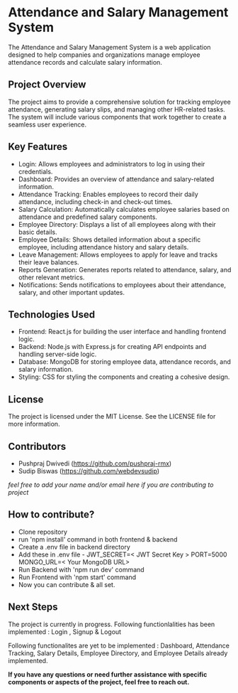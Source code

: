 # Attendance and Salary Management System

The Attendance and Salary Management System is a web application designed to help companies and organizations manage employee attendance records and calculate salary information.

## Project Overview

The project aims to provide a comprehensive solution for tracking employee attendance, generating salary slips, and managing other HR-related tasks. The system will include various components that work together to create a seamless user experience.

## Key Features

* Login: Allows employees and administrators to log in using their credentials.
* Dashboard: Provides an overview of attendance and salary-related information.
* Attendance Tracking: Enables employees to record their daily attendance, including check-in and check-out times.
* Salary Calculation: Automatically calculates employee salaries based on attendance and predefined salary components.
* Employee Directory: Displays a list of all employees along with their basic details.
* Employee Details: Shows detailed information about a specific employee, including attendance history and salary details.
* Leave Management: Allows employees to apply for leave and tracks their leave balances.
* Reports Generation: Generates reports related to attendance, salary, and other relevant metrics.
* Notifications: Sends notifications to employees about their attendance, salary, and other important updates.

## Technologies Used

* Frontend: React.js for building the user interface and handling frontend logic.
* Backend: Node.js with Express.js for creating API endpoints and handling server-side logic.
* Database: MongoDB for storing employee data, attendance records, and salary information.
* Styling: CSS for styling the components and creating a cohesive design.

## License

The project is licensed under the MIT License. See the LICENSE file for more information.

## Contributors

* Pushpraj Dwivedi (https://github.com/pushpraj-rmx)
* Sudip Biswas (https://github.com/webdevsudip)

*feel free to add your name and/or email here if you are contributing to project*

## How to contribute?

* Clone repository
* run 'npm install' command in both frontend & backend
* Create a .env file in backend directory
* Add these in .env file -
    JWT_SECRET=< JWT Secret Key >
    PORT=5000
    MONGO_URL=< Your MongoDB URL>
* Run Backend with 'npm run dev' command
* Run Frontend with 'npm start' command
* Now you can contribute & all set.

## Next Steps

The project is currently in progress.
Following functionlalities has been implemented : 
Login , Signup & Logout 

Following functionalites are yet to be implemented : 
Dashboard, Attendance Tracking, Salary Details, Employee Directory, and Employee Details already implemented.


**If you have any questions or need further assistance with specific components or aspects of the project, feel free to reach out.**
